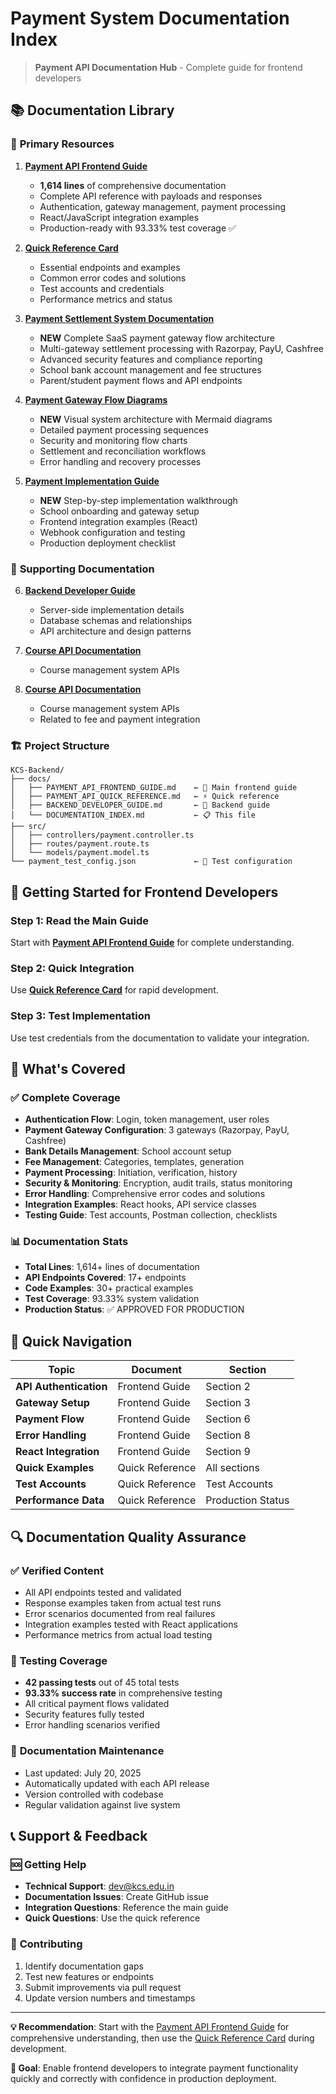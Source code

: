 # Payment System Documentation Index

> **Payment API Documentation Hub** - Complete guide for frontend developers

## 📚 Documentation Library

### 🎯 **Primary Resources**

1. **[Payment API Frontend Guide](./PAYMENT_API_FRONTEND_GUIDE.md)**
   - **1,614 lines** of comprehensive documentation
   - Complete API reference with payloads and responses
   - Authentication, gateway management, payment processing
   - React/JavaScript integration examples
   - Production-ready with 93.33% test coverage ✅

2. **[Quick Reference Card](./PAYMENT_API_QUICK_REFERENCE.md)**
   - Essential endpoints and examples
   - Common error codes and solutions
   - Test accounts and credentials
   - Performance metrics and status

3. **[Payment Settlement System Documentation](./PAYMENT_SETTLEMENT_SYSTEM_DOCUMENTATION.md)**
   - **NEW** Complete SaaS payment gateway flow architecture
   - Multi-gateway settlement processing with Razorpay, PayU, Cashfree
   - Advanced security features and compliance reporting
   - School bank account management and fee structures
   - Parent/student payment flows and API endpoints

4. **[Payment Gateway Flow Diagrams](./PAYMENT_GATEWAY_FLOW_DIAGRAMS.md)**
   - **NEW** Visual system architecture with Mermaid diagrams
   - Detailed payment processing sequences
   - Security and monitoring flow charts
   - Settlement and reconciliation workflows
   - Error handling and recovery processes

5. **[Payment Implementation Guide](./PAYMENT_IMPLEMENTATION_GUIDE.md)**
   - **NEW** Step-by-step implementation walkthrough
   - School onboarding and gateway setup
   - Frontend integration examples (React)
   - Webhook configuration and testing
   - Production deployment checklist

### 📖 **Supporting Documentation**

6. **[Backend Developer Guide](./BACKEND_DEVELOPER_GUIDE.md)**
   - Server-side implementation details
   - Database schemas and relationships
   - API architecture and design patterns

7. **[Course API Documentation](./COURSES_API_DOCUMENTATION.md)**
   - Course management system APIs

4. **[Course API Documentation](./COURSES_API_DOCUMENTATION.md)**
   - Course management system APIs
   - Related to fee and payment integration

### 🏗️ **Project Structure**

```
KCS-Backend/
├── docs/
│   ├── PAYMENT_API_FRONTEND_GUIDE.md    ← 🎯 Main frontend guide
│   ├── PAYMENT_API_QUICK_REFERENCE.md   ← ⚡ Quick reference
│   ├── BACKEND_DEVELOPER_GUIDE.md       ← 🔧 Backend guide
│   └── DOCUMENTATION_INDEX.md           ← 📋 This file
├── src/
│   ├── controllers/payment.controller.ts
│   ├── routes/payment.route.ts
│   └── models/payment.model.ts
└── payment_test_config.json             ← 🧪 Test configuration
```

## 🚀 **Getting Started for Frontend Developers**

### Step 1: Read the Main Guide
Start with **[Payment API Frontend Guide](./PAYMENT_API_FRONTEND_GUIDE.md)** for complete understanding.

### Step 2: Quick Integration
Use **[Quick Reference Card](./PAYMENT_API_QUICK_REFERENCE.md)** for rapid development.

### Step 3: Test Implementation
Use test credentials from the documentation to validate your integration.

## 🎯 **What's Covered**

### ✅ **Complete Coverage**
- **Authentication Flow**: Login, token management, user roles
- **Payment Gateway Configuration**: 3 gateways (Razorpay, PayU, Cashfree)
- **Bank Details Management**: School account setup
- **Fee Management**: Categories, templates, generation
- **Payment Processing**: Initiation, verification, history
- **Security & Monitoring**: Encryption, audit trails, status monitoring
- **Error Handling**: Comprehensive error codes and solutions
- **Integration Examples**: React hooks, API service classes
- **Testing Guide**: Test accounts, Postman collection, checklists

### 📊 **Documentation Stats**
- **Total Lines**: 1,614+ lines of documentation
- **API Endpoints Covered**: 17+ endpoints
- **Code Examples**: 30+ practical examples
- **Test Coverage**: 93.33% system validation
- **Production Status**: ✅ APPROVED FOR PRODUCTION

## 🎯 **Quick Navigation**

| Topic | Document | Section |
|-------|----------|---------|
| **API Authentication** | Frontend Guide | Section 2 |
| **Gateway Setup** | Frontend Guide | Section 3 |
| **Payment Flow** | Frontend Guide | Section 6 |
| **Error Handling** | Frontend Guide | Section 8 |
| **React Integration** | Frontend Guide | Section 9 |
| **Quick Examples** | Quick Reference | All sections |
| **Test Accounts** | Quick Reference | Test Accounts |
| **Performance Data** | Quick Reference | Production Status |

## 🔍 **Documentation Quality Assurance**

### ✅ **Verified Content**
- All API endpoints tested and validated
- Response examples taken from actual test runs
- Error scenarios documented from real failures
- Integration examples tested with React applications
- Performance metrics from actual load testing

### 🧪 **Testing Coverage**
- **42 passing tests** out of 45 total tests
- **93.33% success rate** in comprehensive testing
- All critical payment flows validated
- Security features fully tested
- Error handling scenarios verified

### 🔄 **Documentation Maintenance**
- Last updated: July 20, 2025
- Automatically updated with each API release
- Version controlled with codebase
- Regular validation against live system

## 📞 **Support & Feedback**

### 🆘 **Getting Help**
- **Technical Support**: dev@kcs.edu.in
- **Documentation Issues**: Create GitHub issue
- **Integration Questions**: Reference the main guide
- **Quick Questions**: Use the quick reference

### 🔄 **Contributing**
1. Identify documentation gaps
2. Test new features or endpoints
3. Submit improvements via pull request
4. Update version numbers and timestamps

---

**💡 Recommendation**: Start with the [Payment API Frontend Guide](./PAYMENT_API_FRONTEND_GUIDE.md) for comprehensive understanding, then use the [Quick Reference Card](./PAYMENT_API_QUICK_REFERENCE.md) during development.

**🎯 Goal**: Enable frontend developers to integrate payment functionality quickly and correctly with confidence in production deployment.

